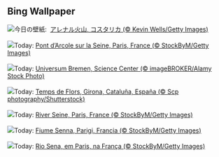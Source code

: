 ## Bing Wallpaper
![](https://www.bing.com/th?id=OHR.BiodiverseCostaRica_JA-JP1077467676_UHD.jpg&w=1000)今日の壁紙: &nbsp;[アレナル火山, コスタリカ (© Kevin Wells/Getty Images)](https://www.bing.com/th?id=OHR.BiodiverseCostaRica_JA-JP1077467676_UHD.jpg)
<br><br/>
![](https://www.bing.com/th?id=OHR.PontdArcole_FR-FR5695342336_UHD.jpg&w=1000)Today: [Pont d’Arcole sur la Seine, Paris, France (© StockByM/Getty Images)](https://www.bing.com/th?id=OHR.PontdArcole_FR-FR5695342336_UHD.jpg)
<br><br/>
![](https://www.bing.com/th?id=OHR.BremenScienceMuseum_DE-DE0993762476_UHD.jpg&w=1000)Today: [Universum Bremen, Science Center (© imageBROKER/Alamy Stock Photo)](https://www.bing.com/th?id=OHR.BremenScienceMuseum_DE-DE0993762476_UHD.jpg)
<br><br/>
![](https://www.bing.com/th?id=OHR.TempsFlors_ES-ES0333200681_UHD.jpg&w=1000)Today: [Temps de Flors, Girona, Cataluña, España (© Scp photography/Shutterstock)](https://www.bing.com/th?id=OHR.TempsFlors_ES-ES0333200681_UHD.jpg)
<br><br/>
![](https://www.bing.com/th?id=OHR.PontdArcole_EN-GB6835023826_UHD.jpg&w=1000)Today: [River Seine, Paris, France (© StockByM/Getty Images)](https://www.bing.com/th?id=OHR.PontdArcole_EN-GB6835023826_UHD.jpg)
<br><br/>
![](https://www.bing.com/th?id=OHR.PontdArcole_IT-IT0136817375_UHD.jpg&w=1000)Today: [Fiume Senna, Parigi, Francia (© StockByM/Getty Images)](https://www.bing.com/th?id=OHR.PontdArcole_IT-IT0136817375_UHD.jpg)
<br><br/>
![](https://www.bing.com/th?id=OHR.PontdArcole_PT-BR4920312632_UHD.jpg&w=1000)Today: [Rio Sena, em Paris, na França (© StockByM/Getty Images)](https://www.bing.com/th?id=OHR.PontdArcole_PT-BR4920312632_UHD.jpg)
<br><br/>
